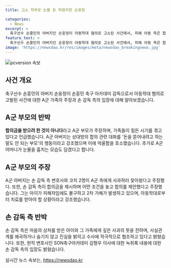 ```yaml
---
title: 고소 학부모 눈물 돈 파렴치한 손웅정

categories:
  - News
excerpt: >
  축구선수 손흥민의 아버지인 손웅정이 아동학대 혐의로 고소된 사건에서, 피해 아동 측은 합의금을 받으려 한 적이 없다고 주장한다. A군 아버지는 손 감독 측 변호사와 코치 2명이 경찰 조사 후 사과하러 찾아왔다고 전했으며, 합의 관련 대화가 있었지만 거절했다고 설명했다. 녹취록에는 A군 아버지가 최소 5억 원을 요구했다는 주장도 있다. 현재, 강원경찰청은 손 감독을 포함한 세 명을 검찰에 송치했으며, 아카데미 측은 사실관계를 왜곡하지 않고 수사에 적극 협조할 것이라 밝혔다.
feature_text: >
  축구선수 손흥민의 아버지인 손웅정이 아동학대 혐의로 고소된 사건에서, 피해 아동 측은 합의금을 받으려 한 적이 없다고 주장한다. A군 아버지는 손 감독 측 변호사와 코치 2명이 경찰 조사 후 사과하러 찾아왔다고 전했으며, 합의 관련 대화가 있었지만 거절했다고 설명했다. 녹취록에는 A군 아버지가 최소 5억 원을 요구했다는 주장도 있다. 현재, 강원경찰청은 손 감독을 포함한 세 명을 검찰에 송치했으며, 아카데미 측은 사실관계를 왜곡하지 않고 수사에 적극 협조할 것이라 밝혔다.
image: 'https://newsdao.kr/res/images/meta/newsdao_breakingnews.jpg'
---
```


<p><img src="https://newsdao.kr/res/images/meta/newsdao_breakingnews.jpg" alt="pcversion 속보" /></p>

<h2 data-ke-size="size26">사건 개요</h2>

<p data-ke-size="size16">축구선수 손흥민의 아버지 손웅정이 손흥민 축구 아카데미 감독으로서 아동학대 혐의로 고발된 사건에 대한 A군 가족의 주장과 손 감독 측의 입장에 대해 알아보겠습니다.</p>

<h2 data-ke-size="size26">A군 부모의 반박</h2>

<p data-ke-size="size16"><b>합의금을 받으려 한 것이 아니다</b>라고 A군 부모가 주장하며, 가족들이 힘든 시기를 겪고 있다고 언급했습니다. A군 아버지는 상대방의 합의 관련 대화를 '돈을 뜯어내려고 하는 말도 안 되는 부모'의 행동이라고 강조했으며 이에 억울함을 호소했습니다. 추가로 A군 어머니가 눈물을 훔치는 모습도 담겼다고 합니다.</p>

<h2 data-ke-size="size26">A군 부모의 주장</h2>

<p data-ke-size="size16">A군 아버지는 손 감독 측 변호사와 코치 2명이 A군 측에게 사과하러 찾아왔다고 주장했다. 또한, 손 감독 측이 합의금을 제시하며 어떤 조건을 놓고 합의를 제안했다고 주장했습니다. 그는 아이가 피해자임에도 불구하고 2차 가해가 발생하고 있으며, 아동학대로부터 치료를 받아야 할 상황이라고 강조했습니다.</p>

<h2 data-ke-size="size26">손 감독 측 반박</h2>

<p data-ke-size="size16">손 감독 측은 마음의 상처를 받은 아이와 그 가족에게 깊은 사과의 뜻을 전하며, 사실관계를 왜곡하거나 숨기지 않고 진실을 밝히고 수사에 적극적으로 협조하고 있다고 밝혔습니다. 또한, 현직 변호사인 SON축구아카데미 김형우 이사에 대한 녹취록 내용에 대한 손 감독 측의 입장도 밝혔습니다.</p>
실시간 뉴스 속보는, <a href="https://newsdao.kr" rel="dofollow">https://newsdao.kr</a>


